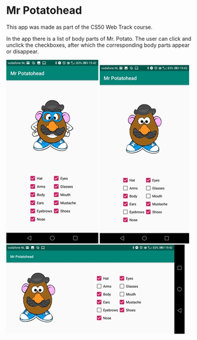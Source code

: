 # Mr Potatohead

This app was made as part of the CS50 Web Track course.

In the app there is a list of body parts of Mr. Potato. The user can click and unclick the checkboxes, after which the corresponding body parts appear or disappear.

![Screenshot 1](https://raw.githubusercontent.com/mikebg95/Mr-Potatohead/master/doc/potato1.jpg)
![Screenshot 2](https://raw.githubusercontent.com/mikebg95/Mr-Potatohead/master/doc/potato2.jpg)
![Screenshot 3](https://raw.githubusercontent.com/mikebg95/Mr-Potatohead/master/doc/potato3.jpg)
